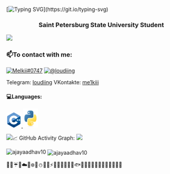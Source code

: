 [![Typing SVG](https://readme-typing-svg.herokuapp.com?color=%2336BCF7&center=true&vCenter=true&width=600&lines=Hi+there+👋,+I+am+Pletka+Daniil;+Welcome+to+My+Profile!)](https://git.io/typing-svg)
<h3 align="center">Saint Petersburg State University Student</h2>

<p align="left"> <img src="https://komarev.com/ghpvc/?username=PletkaDaniil&label=Profile"</p>

<h3 align="left">📫To contact with me:</h3>
<p align="left">
<a href="https://discord.gg/Melkii#0747" target="blank"><img align="center" src="https://raw.githubusercontent.com/rahuldkjain/github-profile-readme-generator/master/src/images/icons/Social/discord.svg" alt="Melkii#0747" height="40" width="40" /></a>
<a href="https://t.me/loudiing" target="blank"><img align="center" src="https://github.com/PletkaDaniil/PletkaDaniil/assets/90145262/6f7f55e8-9707-4519-854e-e64da0fbaa3f" alt="@loudiing" height="40" width="40" /></a>
        
</p>

Telegram: <a href="https://t.me/loudiing" target="blank">loudiing</a>
VKontakte: <a href="https://vk.com/me1kiii" target="blank">me1kiii</a>

<h4 align="left">💻Languages:</h4>
<p align="left">
        <p align="left"> <a href="https://isocpp.org" target="_blank" rel="noreferrer"> <img src="https://raw.githubusercontent.com/devicons/devicon/master/icons/cplusplus/cplusplus-original.svg" alt="cplusplus" width="40" height="40"/> </a> 
        <a href="https://www.python.org" target="_blank" rel="noreferrer"> <img src="https://raw.githubusercontent.com/devicons/devicon/master/icons/python/python-original.svg" alt="python" width="40" height="50"/> </a> 
                      
<p align="left"> <img align="left" src="http://github-profile-summary-cards.vercel.app/api/cards/profile-details?username=PletkaDaniil&theme=tokyonight"/></p>

📈 GitHub Activity Graph:
[![](https://github-readme-activity-graph.cyclic.app/graph?username=PletkaDaniil&theme=github-compact)](https://github.com/PletkaDaniil/github-readme-activity-graph)

<p><img align="left" src="https://github-readme-stats.vercel.app/api/top-langs?username=PletkaDaniil&show_icons=true&locale=en&layout=compact" alt="ajayaadhav10" /></p>

<p>&nbsp;<img align="center" src="https://github-readme-stats.vercel.app/api?username=PletkaDaniil&show_icons=true&locale=en" alt="ajayaadhav10" /></p>

🐛🍁☔🐝☁️🍂❄️🌿⛄🐌🍄⚡🐙🌵🌀🐠🌴🌁🐟🐶🐬🌱🐭🌼🐹🐏🌾🐰🙈😹👺
